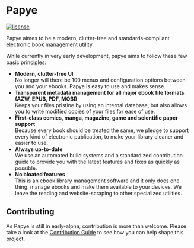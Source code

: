 # Papye

[![license](https://img.shields.io/github/license/mrtimscampi/papye.svg)](https://github.com/MrTimscampi/papye/blob/master/LICENSE.txt)

Papye aimes to be a modern, clutter-free and standards-compliant electronic book management utility.

While currently in very early development, papye aims to follow these few basic principles:

* **Modern, clutter-free UI**  
  No longer will there be 100 menus and configuration options between you and your ebooks. Papye is easy to use and makes sense.
* **Transparent metadata management for all major ebook file formats (AZW, EPUB, PDF, MOBI)**  
  Keeps your files pristine by using an internal database, but also allows you to write modified copies of your files for ease of use.
* **First-class comics, manga, magazine, game and scientific paper support**  
  Because every book should be treated the same, we pledge to support every kind of electronic publication, to make your library cleaner and easier to use.
* **Always up-to-date**  
  We use an automated build systems and a standardized contribution guide to provide you with the latest features and fixes as quickly as possible.
* **No bloated features**  
  This is an ebook library management software and it only does one thing: manage ebooks and make them available to your devices. We leave the reading and website-scraping to other specialized utilities.

## Contributing

As Papye is still in early-alpha, contribution is more than welcome. Please take a look at the [Contribution Guide](https://github.com/MrTimscampi/papye/blob/master/CONTRIBUTING.md) to see how you can help shape this project.